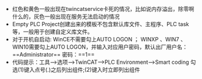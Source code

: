 * 红色和黄色一般出现在twincatservice卡死的情况，比如说内存溢出，除零啊什么的，灰色一般出现在服务无法启动的情况
* Empty PLC Project创建出来的模板不包含默认库文件、主程序、PLC task等，一般用于创建自定义库文件。
* 对于开机自启动:
WinCE不需要勾上AUTO LOGON ； 
WINXP 、WIN7 、 WIN10需要勾上AUTO LOGON，并输入对应用户密码，默认出厂用户名：==Administrator== 密码：==1==
* 代码提示：工具——>选项——>TwinCAT——>PLC Environment——>Smart coding
勾选(1)键入点号(.)之后列出组件;(2)键入时立即列出组件